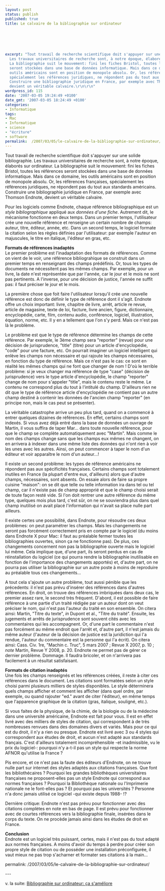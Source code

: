```yaml
---
layout: post
status: publish
published: true
title: Le calvaire de la bibliographie sur ordinateur

  
  



excerpt: "Tout travail de recherche scientifique doit s'appuyer sur une solide bibliographie.
  Les travaux universitaires de recherche sont, à notre époque, élaborés sur ordinateur.
  La bibliographie suit le mouvement: fini les fiches Bristol, toutes les références
  seront stockées dans une base de données informatique. Mais dans ce domaine, les
  outils américains sont en position de monopole absolu. Or, les références françaises,
  spécialement les références juridiques, ne répondent pas du tout aux standards américains.
  Construire une bibliographie juridique en France, par exemple avec Thomson Endnote,
  devient un véritable calvaire.\r\n\r\n"
wordpress_id: 115
date: '2007-03-05 19:24:49 +0100'
date_gmt: '2007-03-05 18:24:49 +0100'
categories:
- Informatique
tags:
- Mac
- Informatique
- science
- "écriture"
- software
permalink:  /2007/03/05/le-calvaire-de-la-bibliographie-sur-ordinateur/
---
```

<p>Tout travail de recherche scientifique doit s'appuyer sur une solide bibliographie. Les travaux universitaires de recherche sont, à notre époque, élaborés sur ordinateur. La bibliographie suit le mouvement: fini les fiches Bristol, toutes les références seront stockées dans une base de données informatique. Mais dans ce domaine, les outils américains sont en position de monopole absolu. Or, les références françaises, spécialement les références juridiques, ne répondent pas du tout aux standards américains. Construire une bibliographie juridique en France, par exemple avec Thomson Endnote, devient un véritable calvaire.</p>
<p><a id="more"></a><a id="more-115"></a></p>
<p>Pour les logiciels comme Endnote, chaque référence bibliographique est un <em>style bibliographique</em> appliqué aux <em>données d'une fiche</em>. Autrement dit, le mécanisme fonctionne en deux temps. Dans un premier temps, l'utilisateur crée une nouvelle référence et renseigne un certain nombre de champs: auteur, titre, éditeur, année, etc. Dans un second temps, le logiciel formate la citation selon les règles définies par l'utilisateur: par exemple l'auteur en majuscules, le titre en italique, l'éditeur en gras, etc.</p>
<p><strong>Formats de références inadaptés</strong><br />
Le premier problème est l'inadaptation des formats de références. Comme on vient de le voir, une référence bibliograhique se construit dans un premier temps en renseignant des champs prédéfinis. Or, tous les types de documents ne nécessitent pas les mêmes champs. Par exemple, pour un livre, la date n'est représentée que par l'année, car le jour et le mois ne sont pas pertinents. A l'inverse, pour une décision de justice, l'année ne suffit pas: il faut préciser le jour et le mois. </p>
<p>La première chose que foit faire l'utilisateur lorsqu'il crée une nouvelle référence est donc de définir le type de référence dont il s'agit. Endnote offre un choix important: livre, chapitre de livre, arrêt, article re revue, article de magasine, texte de loi, facture, livre ancien, figure, dictionnaire, encyclopédie, carte, film, contenu audio, conférence, logiciel, illustration, équation, norme, etc. Il y en a tellement que l'on s'y perd. Mais ce n'est pas là le problème.</p>
<p>Le problème est que le type de référence détermine les champs de cette référence. Par exemple, le 3ème champ sera "reporter" (revue) pour une décision de jurisprudence, "title" (titre) pour un article d'encyclopédie, "code" pour une facture, etc. On pourrait imaginer un logiciel intelligent qui enlève les champs non nécessaire et qui rajoute les champs nécessaires, en fonction du type de référence. Mais ce n'est pas le cas: ce sont en réalité les mêmes champs qui ne font que changer de nom ! D'où le terrible problème: si je veux changer ma référence de type "case" (décision de jurisprudence) vers le type article d'encyclopédie, le champ "reporter" change de nom pour s'appeler "title", mais le contenu reste le même. Le contenu ne correspond plus du tout à l'intitulé du champ. D'ailleurs rien ne dit que le type de référence article d'encyclopédie ne contient pas un autre champ destiné à contenir les données de l'ancien champ "reporter" (en principe non, mais le cas peut se présenter).</p>
<p>La véritable catastrophe arrive un peu plus tard, quand on a commencé à entrer quelques dizaines de références. En effet, certains champs sont indexés. Si vous avez déjà entré dans la base de données un ouvrage de Martin, il vous suffira de taper Mar... dans toute nouvelle référence, pour que le champ se complète automatiquement avec "Martin". Mais comme le nom des champs change sans que les champs eux mêmes ne changent, on en arrivera à indexer dans une même liste des données qui n'ont rien à voir les unes avec les autres. Ainsi, on peut commencer à taper le nom d'un éditeur et voir apparaître le nom d'un auteur...!</p>
<p>Il existe un second problème: les types de référence américains ne répondent pas aux spécificités françaises. Certains champs sont totalement inutiles en France (la plupart d'entre eux, d'ailleurs) alors que d'autre champs, nécessaires, sont absents. On essaie alors de faire sa propre cuisine "maison": on se dit que telle ou telle information ira dans tel ou tel champ, car il n'existe pas de champ approprié et que le champ choisi serait de toute façon resté vide. Si l'on doit rentrer une autre référence du même type, quelques mois plus tard, c'est sûr, on ne se souviendra plus dans quel champ inutilisé on avait placé l'information qui n'avait sa place nulle part ailleurs.</p>
<p>Il existe certes une possibilité, dans Endnote, pour résoudre ces deux problèmes: on peut paramétrer les champs. Mais les changements ne seront pas forcément correctement pris en compte par le logiciel (du moins dans Endnote X pour Mac: il faut au préalable fermer toutes les bibliographies ouvertes, sinon ça ne fonctionne pas). De plus, ces changements concernent non pas la bibliographie ouverte mais le logiciel lui même. Cela implique que, d'une part, ils seront perdus en cas de réinstallation du logiciel (ce qui pourra rendre la bibliographie inutilisable en fonction de l'importance des changements apportés) et, d'autre part, on ne pourra pas utiliser la bibliographie sur un autre poste à moins de reproduire au préalable tous ces changements...</p>
<p>A tout cela s'ajoute un autre problème, tout aussi pénible que les précedents: il n'est pas prévu d'insérer des références dans d'autres références. En droit, on trouve des références imbriquées dans deux cas, le premier assez rare, le second très fréquent. D'abord, il est possible de faire référence à une partie d'un traité rédigée par un auteur dont on veut préciser le nom, qui n'est pas l'auteur du traité en son ensemble. On citera ainsi: Martin, "Titre du texte", <em>in</em> Dupont et al., "Titre du traité". Ensuite, les jugements et arrêts de jurisprudence sont souvent cités avec les commentaires qui les accompagnent. Or, d'une part le commentaire n'est pas forcément au même endroit que l'arrêt et, d'autre part, il n'est jamais du même auteur (l'auteur de la décision de justice est la juridiction qui l'a rendue, l'auteur du commentaire est la personne qui l'a écrit). On citera ainsi: Cass. Civ. 1re, "Machin c. Truc", 5 mars 2007 ; Revue X 2007, p. 10 ; <em>note</em> Martin, Revue Y 2008, p. 20. Endnote ne permet pas de gérer ce dernier problème. Dommage. Il faudra bricoler, et on n'arrivera pas facilement à un résultat satisfaisant.</p>
<p><strong>Formats de citation inadaptés</strong><br />
Une fois les champs renseignés et les références créées, il reste à citer ces références dans le document. Les citations sont formatées selon un style choisi parmi plusieurs milliers de styles disponibles. Le style déterminera quels champs afficher et comment les afficher (dans quel ordre, par exemple, ou quand rajouter "ed." avant de citer l'éditeur), en même temps que l'apparence graphique de la citation (gras, italique, souligné, etc.).</p>
<p>Si vous faites de la physique, de la chimie, de la biologie ou de la médecine dans une université américaine, Endnote est fait pour vous. Il est en effet livré avec des milliers de styles de citation, qui correspondent à de très nombreuses renvues dans des domaines divers et variés. Mais pour ce qui est du droit, il n'y a rien ou presque. Endnote est livré avec 3 ou 4 styles qui correspondent aux études de droit, et aucun n'est adapté aux standards français. C'est d'ailleurs totalement incompréhensible -et inadmissible, vu le prix du logiciel-: pourquoi n'y a-t-il pas un style qui respecte la norme AFNOR qu'utilise la France ?</p>
<p>Pis encore, et ce n'est pas la faute des éditeurs d'Endnote, on ne trouve nulle part sur internet des styles adaptés aux citations françaises. Que font les bibliothécaires ? Pourquoi les grandes bibliothèques universitaires françaises ne proposent-elles pas un style Endnote qui correspond aux normes françaises ? Pourquoi la Bibliothèque nationale ou l'Imprimerie nationale ne le font-elles pas ? Et pourquoi pas les universités ? Personne n'a donc jamais utilisé ce logiciel -qui existe depuis 1988- !?</p>
<p>Dernière critique: Endnote n'est pas prévu pour fonctionner avec des citations complètes en note en bas de page. Il est prévu pour fonctionner avec de courtes références vers la bibliographie finale, insérées dans le corps du texte. On ne procède jamais ainsi dans les études de droit en France.</p>
<p><strong>Conclusion</strong><br />
Endnote est un logiciel très puissant, certes, mais il n'est pas du tout adapté aux normes françaises. A moins d'avoir du temps à perdre pour créer son propre style de citation ou de posséder une installation préconfigurée, il vaut mieux ne pas trop s'acharner et formater ses citations à la main...</p>
permalink:  /2007/03/05/le-calvaire-de-la-bibliographie-sur-ordinateur/
<p>---</p>
<p>v. la suite: <a href="http://www.valhalla.fr/index.php/2007/03/11/bibliographie-sur-ordinateur-ca-sameliore/">Bibliographie sur ordinateur: ça s'améliore</a></p>
